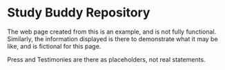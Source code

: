# Study Buddy Repository

The web page created from this is an example, and is not fully functional. Similarly, the information displayed is there to demonstrate what it may be like, and is fictional for this page.

Press and Testimonies are there as placeholders, not real statements.
